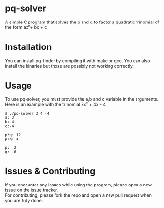 # pq-solver
A simple C program that solves the p and q to factor a quadratic trinomial of the form ax²+ bx + c  

# Installation
You can install pq-finder by compiling it with make or gcc. You can also install the binaries but those are possibly not working correctly.

# Usage
To use pq-solver, you must provide the a,b and c variable in the arguments.  
Here is an example with the trinomial 3x² + 4x - 4  
```  
$ ./pq-solver 3 4 -4  
a: 3  
b: 4  
c:-4  

p*q: 12
p+q: 4

p:  2  
q: -6  
```  

# Issues & Contributing

If you encounter any issues while using the program, please open a new issue on the issue tracker.  
For contributing, please fork the repo and open a new pull request when you are fully done.  
